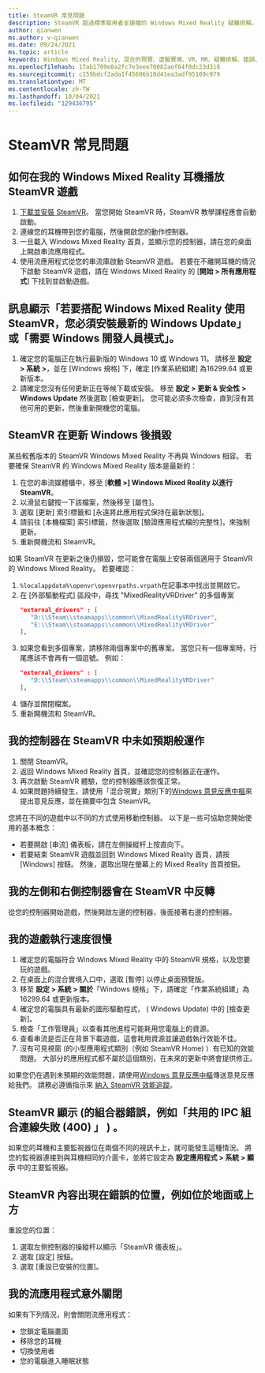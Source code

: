 ```yaml
---
title: SteamVR 常見問題
description: SteamVR 超過標準取用者支援檔的 Windows Mixed Reality 疑難排解。
author: qianwen
ms.author: v-qianwen
ms.date: 09/24/2021
ms.topic: article
keywords: Windows Mixed Reality、混合的現實、虛擬實境、VR、MR、疑難排解、錯誤、協助、支援、SteamVR
ms.openlocfilehash: 17ab1709e8a2fc7e3eee70082aef64f0dc23d318
ms.sourcegitcommit: c159bdcf2ada1f45606b10d41ea3adf95109c979
ms.translationtype: MT
ms.contentlocale: zh-TW
ms.lasthandoff: 10/04/2021
ms.locfileid: "129436795"
---
```

# <a name="steamvr-faqs"></a>SteamVR 常見問題

## <a name="how-can-i-play-steamvr-games-in-my-windows-mixed-reality-headset"></a>如何在我的 Windows Mixed Reality 耳機播放 SteamVR 遊戲

1. [下載並安裝 SteamVR](https://steamcdn-a.akamaihd.net/client/installer/SteamWindowsMRInstaller.exe)。 當您開始 SteamVR 時，SteamVR 教學課程應會自動啟動。
2. 連線您的耳機帶到您的電腦，然後開啟您的動作控制器。
3. 一旦載入 Windows Mixed Reality 首頁，並顯示您的控制器，請在您的桌面上開啟串流應用程式。
4. 使用流應用程式從您的串流庫啟動 SteamVR 遊戲。 若要在不離開耳機的情況下啟動 SteamVR 遊戲，請在 Windows Mixed Reality 的 [**開始 > 所有應用程式**] 下找到並啟動遊戲。

## <a name="a-message-says-to-use-steamvr-with-windows-mixed-reality-you-need-to-install-the-latest-windows-update-or-windows-developer-mode-required"></a>訊息顯示「若要搭配 Windows Mixed Reality 使用 SteamVR，您必須安裝最新的 Windows Update」或「需要 Windows 開發人員模式」。

1. 確定您的電腦正在執行最新版的 Windows 10 或 Windows 11。 請移至 **設定 > 系統 >**，並在 [Windows 規格] 下，確定 [作業系統組建] 為16299.64 或更新版本。
2. 請確定您沒有任何更新正在等候下載或安裝。 移至 **設定 > 更新 & 安全性 > Windows Update** 然後選取 [檢查更新]。 您可能必須多次檢查，直到沒有其他可用的更新，然後重新開機您的電腦。

## <a name="steamvr-is-crashing-after-updating-windows"></a>SteamVR 在更新 Windows 後損毀

某些較舊版本的 SteamVR Windows Mixed Reality 不再與 Windows 相容。 若要確保 SteamVR 的 Windows Mixed Reality 版本是最新的：

1. 在您的串流媒體櫃中，移至 [**軟體 >] Windows Mixed Reality 以進行 SteamVR**。
2. 以滑鼠右鍵按一下該檔案，然後移至 [屬性]。
3. 選取 [更新] 索引標籤和 [永遠將此應用程式保持在最新狀態]。
4. 請前往 [本機檔案] 索引標籤，然後選取 [驗證應用程式檔的完整性]，來強制更新。
5. 重新開機流和 SteamVR。

如果 SteamVR 在更新之後仍損毀，您可能會在電腦上安裝兩個適用于 SteamVR 的 Windows Mixed Reality。 若要確認：

1. ```%localappdata%\openvr\openvrpaths.vrpath```在記事本中找出並開啟它。
2. 在 [外部驅動程式] 區段中，尋找 "MixedRealityVRDriver" 的多個專案
   ```json
   "external_drivers" : [
      "D:\\Steam\\steamapps\\common\\MixedRealityVRDriver",
      "E:\\Steam\\steamapps\\common\\MixedRealityVRDriver"
   ],
   ```
3. 如果您看到多個專案，請移除兩個專案中的舊專案。 當您只有一個專案時，行尾應該不會再有一個逗號。 例如：
   ```json
   "external_drivers" : [
      "D:\\Steam\\steamapps\\common\\MixedRealityVRDriver"
   ],
   ```
4. 儲存並關閉檔案。
5. 重新開機流和 SteamVR。

## <a name="my-controllers-arent-working-as-expected-in-steamvr"></a>我的控制器在 SteamVR 中未如預期般運作

1. 關閉 SteamVR。
2. 返回 Windows Mixed Reality 首頁，並確認您的控制器正在運作。
3. 再次啟動 SteamVR 體驗，您的控制器應該恢復正常。
4. 如果問題持續發生，請使用「混合現實」類別下的[Windows 意見反應中樞](https://support.microsoft.com/en-us/help/4021566/windows-10-send-feedback-to-microsoft-with-feedback-hub-app)來提出意見反應，並在摘要中包含 SteamVR。

您將在不同的遊戲中以不同的方式使用移動控制器。 以下是一些可協助您開始使用的基本概念：
* 若要開啟 [串流] 儀表板，請在左側操縱杆上按直向下。
* 若要結束 SteamVR 遊戲並回到 Windows Mixed Reality 首頁，請按 [Windows] 按鈕。 然後，選取出現在螢幕上的 Mixed Reality 首頁按鈕。

## <a name="my-left-and-right-controllers-are-reversed-in-steamvr"></a>我的左側和右側控制器會在 SteamVR 中反轉

從您的控制器開始遊戲，然後開啟左邊的控制器，後面接著右邊的控制器。

## <a name="my-games-are-running-slowly"></a>我的遊戲執行速度很慢

1. 確定您的電腦符合 Windows Mixed Reality 中的 SteamVR 規格，以及您要玩的遊戲。
2. 在桌面上的混合實境入口中，選取 [暫停] 以停止桌面預覽版。
3. 移至 **設定 > 系統 > 關於**「Windows 規格」下，請確定「作業系統組建」為16299.64 或更新版本。
4. 確定您的電腦具有最新的圖形驅動程式， ( Windows Update) 中的 [檢查更新]。
5. 檢查「工作管理員」以查看其他進程可能耗用您電腦上的資源。
6. 查看串流是否正在背景下載遊戲，這會耗用資源並讓遊戲執行效能不佳。
7. 沒有可見視窗 (的小型應用程式類別（例如 SteamVR Home) ）有已知的效能問題。 大部分的應用程式都不屬於這個類別，在未來的更新中將會提供修正。

如果您仍在遇到未預期的效能問題，請使用[Windows 意見反應中樞](https://support.microsoft.com/en-us/help/4021566/windows-10-send-feedback-to-microsoft-with-feedback-hub-app)傳送意見反應給我們。 請務必遵循指示來 [納入 SteamVR 效能追蹤](using-steamvr-with-windows-mixed-reality.md#sharing-feedback-on-steamvr)。

## <a name="steamvr-is-showing-a-compositor-error-for-example-shared-ipc-compositor-connect-failed-400"></a>SteamVR 顯示 (的組合器錯誤，例如「共用的 IPC 組合連線失敗 (400) 」 ) 。

如果您的耳機和主要監視器位在兩個不同的視訊卡上，就可能發生這種情況。 將您的監視器連接到與耳機相同的介面卡，並將它設定為 **設定應用程式 > 系統 > 顯示** 中的主要監視器。

## <a name="steamvr-content-appears-in-the-wrong-place-like-beneath-the-floor-or-above-my-head"></a>SteamVR 內容出現在錯誤的位置，例如位於地面或上方

重設您的位置：

1. 選取左側控制器的操縱杆以顯示「SteamVR 儀表板」。
2. 選取 [設定] 按鈕。
3. 選取 [重設已安裝的位置]。

## <a name="my-steam-app-closed-unexpectedly"></a>我的流應用程式意外關閉

如果有下列情況，則會關閉流應用程式：

* 您鎖定電腦畫面
* 移除您的耳機
* 切換使用者
* 您的電腦進入睡眠狀態
